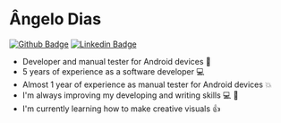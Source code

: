 # Ângelo Dias

[![Github Badge](https://img.shields.io/badge/-Repositories-000?style=flat-square&logo=Github&logoColor=white&link=https://github.com/AngeloDias?tab=repositories)](https://github.com/AngeloDias?tab=repositories)
[![Linkedin Badge](https://img.shields.io/badge/-LinkedIn-blue?style=flat-square&logo=Linkedin&logoColor=white&link=https://www.linkedin.com/in/angelodesantana/?locale=en_US)](https://www.linkedin.com/in/angelodesantana/?locale=en_US)

* Developer and manual tester for Android devices :robot:
* 5 years of experience as a software developer :computer:
* Almost 1 year of experience as manual tester for Android devices :boom:
* I'm always improving my developing and writing skills :computer: :book:
* I'm currently learning how to make creative visuals :+1:

<!--
## Languages and Technologies I use frequently

<code><img height="20" src="https://raw.githubusercontent.com/github/explore/80688e429a7d4ef2fca1e82350fe8e3517d3494d/topics/visual-studio-code/visual-studio-code.png"></code>

## Knowledge

[![Python](https://img.shields.io/badge/-Python-afd0ea?style=flat-square&logo=Python&link=https://github.com/AngeloDias/)](https://github.com/AngeloDias)

Tem conhecimentos em:
- Linguagens de Programação: Java, Java para Android, Kotlin para Android, testes para Android (usando Mockito, MockK, Espresso e UI Automator) e Python (experiência com Pandas, NumPy, matplotlib, Jupyter Notebook e pacote Beautiful Soup).

- Softwares e Ferramentas de Desenvolvimento: Eclipse IDE, Intellij IDEA, Android Studio, Visual Studio Code, Ubuntu Terminal e Git.

- Banco de Dados: ORACLE, MySQL e Redis (instalação, configuração e conexão no Ubuntu).

- Análise de Sistemas: Levantamento de Requisitos, Elaboração de documentação de Use Case e Diagramas UML, Modelagem de Banco de Dados, Desenvolvimento de Aplicações utilizando tecnologias Java seguindo o padrão de arquitetura MVC.

- Testes manuais (de regressão e exploratórios) para dispositivos móveis.

- Sistemas Operacionais: Windows e Linux.
-->
